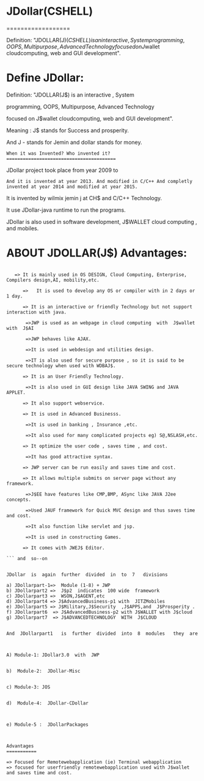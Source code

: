 # JDollar(CSHELL)
==================

 Definition: "JDOLLAR(J$)(CSHELL) is an interactive , System  programming, OOPS, Multipurpose, Advanced Technology  focused on J$wallet cloudcomputing, web and GUI development".






Define  JDollar:  
=================

Definition: "JDOLLAR(J$) is an interactive , System

programming, OOPS, Multipurpose, Advanced Technology

focused on J$wallet cloudcomputing, web and GUI development".


Meaning : J$ stands for Success and prosperity.

And J - stands for Jemin and dollar stands for money.



    When it was Invented? Who invented it?
    ========================================

JDollar project took place from year 2009 to

    And it is invented at year 2013. And modified in C/C++ And completly invented at year 2014 and modified at year 2015.

It is invented by wilmix jemin j at CH$ and C/C++ Technology.

It use JDollar-java runtime to run the programs.

JDollar is also used in software development, J$WALLET cloud computing , and mobiles.




ABOUT JDOLLAR(J$) Advantages:
==============================

```

   => It is mainly used in OS DESIGN, Cloud Computing, Enterprise, Compilers design,AI, mobility,etc.

      =>   It is used to develop any OS or compiler with in 2 days or 1 day.

      => It is an interactive or friendly Technology but not support interaction with java.

       =>JWP is used as an webpage in cloud computing  with  J$wallet  with  J$AI

       =>JWP behaves like AJAX.

       =>It is used in webdesign and utilities design.

       =>IT is also used for secure purpose , so it is said to be secure technology when used with WDBAJ$.

      => It is an User Friendly Technology.

       =>It is also used in GUI design like JAVA SWING and JAVA APPLET.

      => It also support webservice.

      => It is used in Advanced Businesss.

       =>It is used in banking , Insurance ,etc.

       =>It also used for many complicated projects eg) S@,NSLASH,etc.

      => It optimize the user code , saves time , and cost.

       =>It has good attractive syntax.

      => JWP server can be run easily and saves time and cost.

      => It allows multiple submits on server page without any framework.

       =>J$EE have features like CMP,BMP, ASync like JAVA J2ee concepts.

       =>Used JAUF framework for Quick MVC design and thus saves time and cost.

       =>It also function like servlet and jsp.

       =>It is used in constructing Games.

      => It comes with JWEJ$ Editor.

``` and  so--on


JDollar  is  again  further  divided  in  to  7   divisions

a) JDollarpart-1=>  Module (1-8) + JWP
b) JDollarpart2 =>  J$p2  indicates  100 wide  framework
c) JDollarpart3 =>  WSON,J$AGENT,etc
d) JDollarpart4 => J$AdvancedBusiness-p1 with  JITZMobiles
e) JDollarpart5 => J$Military,J$Security  ,J$APPS,and  J$Prosperity .
f) JDollarpart6  => J$AdvancedBusiness-p2 with J$WALLET with J$cloud
g) JDollarpart7  => J$ADVANCEDTECHNOLOGY  WITH  J$CLOUD 


And  JDollarpart1   is  further  divided  into  8  modules   they  are



A) Module-1: JDollar3.0  with  JWP 


b)  Module-2:  JDollar-Misc


c) Module-3: JOS


d)  Module-4:  JDollar-CDollar



e) Module-5 :  JDollarPackages



Advantages
===========

=> Focused for Remotewebapplication (ie) Terminal webapplication
=> focused for userfriendly remotewebapplication used with J$wallet and saves time and cost.

